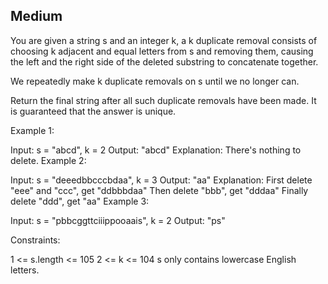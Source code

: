 ## Medium

You are given a string s and an integer k, a k duplicate removal consists of choosing k adjacent and equal letters from s and removing them, causing the left and the right side of the deleted substring to concatenate together.

We repeatedly make k duplicate removals on s until we no longer can.

Return the final string after all such duplicate removals have been made. It is guaranteed that the answer is unique.

 

Example 1:

Input: s = "abcd", k = 2
Output: "abcd"
Explanation: There's nothing to delete.
Example 2:

Input: s = "deeedbbcccbdaa", k = 3
Output: "aa"
Explanation: 
First delete "eee" and "ccc", get "ddbbbdaa"
Then delete "bbb", get "dddaa"
Finally delete "ddd", get "aa"
Example 3:

Input: s = "pbbcggttciiippooaais", k = 2
Output: "ps"
 

Constraints:

1 <= s.length <= 105
2 <= k <= 104
s only contains lowercase English letters.